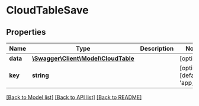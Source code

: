 # CloudTableSave

## Properties
Name | Type | Description | Notes
------------ | ------------- | ------------- | -------------
**data** | [**\Swagger\Client\Model\CloudTable**](CloudTable.md) |  | [optional] 
**key** | **string** |  | [optional] [default to 'app_key']

[[Back to Model list]](../README.md#documentation-for-models) [[Back to API list]](../README.md#documentation-for-api-endpoints) [[Back to README]](../README.md)


